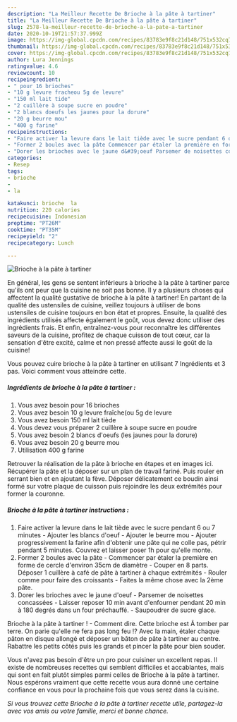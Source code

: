 ```yaml
---
description: "La Meilleur Recette De Brioche à la pâte à tartiner"
title: "La Meilleur Recette De Brioche à la pâte à tartiner"
slug: 2578-la-meilleur-recette-de-brioche-a-la-pate-a-tartiner
date: 2020-10-19T21:57:37.999Z
image: https://img-global.cpcdn.com/recipes/83783e9f8c21d148/751x532cq70/brioche-a-la-pate-a-tartiner-photo-principale-de-la-recette.jpg
thumbnail: https://img-global.cpcdn.com/recipes/83783e9f8c21d148/751x532cq70/brioche-a-la-pate-a-tartiner-photo-principale-de-la-recette.jpg
cover: https://img-global.cpcdn.com/recipes/83783e9f8c21d148/751x532cq70/brioche-a-la-pate-a-tartiner-photo-principale-de-la-recette.jpg
author: Lura Jennings
ratingvalue: 4.6
reviewcount: 10
recipeingredient:
- " pour 16 brioches"
- "10 g levure fracheou 5g de levure"
- "150 ml lait tide"
- "2 cuillère à soupe sucre en poudre"
- "2 blancs doeufs les jaunes pour la dorure"
- "20 g beurre mou"
- "400 g farine"
recipeinstructions:
- "Faire activer la levure dans le lait tiède avec le sucre pendant 6 ou 7 minutes Ajouter les blancs d&#39;oeuf Ajouter le beurre mou Ajouter progressivement la farine afin d&#39;obtenir une pâte qui ne colle pas, pétrir pendant 5 minutes. Couvrez et laisser poser 1h pour qu&#39;elle monte."
- "Former 2 boules avec la pâte Commencer par étaler la première en forme de cercle d&#39;environ 35cm de diamètre Couper en 8 parts. Déposer 1 cuillère à café de pâte à tartiner à chaque extrémités Rouler comme pour faire des croissants Faites la même chose avec la 2ème pâte."
- "Dorer les brioches avec le jaune d&#39;oeuf Parsemer de noisettes concassées Laisser reposer 10 min avant d&#39;enfourner pendant 20 min à 180 degrés dans un four préchauffé.  Saupoudrer de sucre glace."
categories:
- Resep
tags:
- brioche
- 
- la

katakunci: brioche  la 
nutrition: 220 calories
recipecuisine: Indonesian
preptime: "PT26M"
cooktime: "PT35M"
recipeyield: "2"
recipecategory: Lunch

---
```



![Brioche à la pâte à tartiner](https://img-global.cpcdn.com/recipes/83783e9f8c21d148/751x532cq70/brioche-a-la-pate-a-tartiner-photo-principale-de-la-recette.jpg)

En général, les gens se sentent inférieurs à brioche à la pâte à tartiner parce qu'ils ont peur que la cuisine ne soit pas bonne. Il y a plusieurs choses qui affectent la qualité gustative de brioche à la pâte à tartiner! En partant de la qualité des ustensiles de cuisine, veillez toujours à utiliser de bons ustensiles de cuisine toujours en bon état et propres. Ensuite, la qualité des ingrédients utilisés affecte également le goût, vous devez donc utiliser des ingrédients frais. Et enfin, entraînez-vous pour reconnaître les différentes saveurs de la cuisine, profitez de chaque cuisson de tout cœur, car la sensation d'être excité, calme et non pressé affecte aussi le goût de la cuisine!

<!--inarticleads1-->

Vous pouvez cuire brioche à la pâte à tartiner en utilisant 7 Ingrédients et 3 pas. Voici comment vous atteindre cette.

##### Ingrédients de brioche à la pâte à tartiner :

1. Vous avez besoin  pour 16 brioches
1. Vous avez besoin 10 g levure fraîche(ou 5g de levure
1. Vous avez besoin 150 ml lait tiède
1. Vous devez vous préparer 2 cuillère à soupe sucre en poudre
1. Vous avez besoin 2 blancs d&#39;oeufs (les jaunes pour la dorure)
1. Vous avez besoin 20 g beurre mou
1. Utilisation 400 g farine


Retrouver la réalisation de la pâte à brioche en étapes et en images ici. Récupérer la pâte et la déposer sur un plan de travail fariné. Puis rouler en serrant bien et en ajoutant la fève. Déposer délicatement ce boudin ainsi formé sur votre plaque de cuisson puis rejoindre les deux extrémités pour former la couronne. 

<!--inarticleads2-->

##### Brioche à la pâte à tartiner instructions :

1. Faire activer la levure dans le lait tiède avec le sucre pendant 6 ou 7 minutes - Ajouter les blancs d&#39;oeuf - Ajouter le beurre mou - Ajouter progressivement la farine afin d&#39;obtenir une pâte qui ne colle pas, pétrir pendant 5 minutes. Couvrez et laisser poser 1h pour qu&#39;elle monte.
1. Former 2 boules avec la pâte - Commencer par étaler la première en forme de cercle d&#39;environ 35cm de diamètre - Couper en 8 parts. Déposer 1 cuillère à café de pâte à tartiner à chaque extrémités - Rouler comme pour faire des croissants - Faites la même chose avec la 2ème pâte.
1. Dorer les brioches avec le jaune d&#39;oeuf - Parsemer de noisettes concassées - Laisser reposer 10 min avant d&#39;enfourner pendant 20 min à 180 degrés dans un four préchauffé.  - Saupoudrer de sucre glace.


Brioche à la pâte à tartiner ! - Comment dire. Cette brioche est Ã tomber par terre. On parie qu&#39;elle ne fera pas long feu !? Avec la main, étaler chaque pâton en disque allongé et déposer un bâton de pâte à tartiner au centre. Rabattre les petits côtés puis les grands et pincer la pâte pour bien souder. 

<!--inarticleads1-->

<p>
Vous n'avez pas besoin d'être un pro pour cuisiner un excellent repas. Il existe de nombreuses recettes qui semblent difficiles et accablantes, mais qui sont en fait plutôt simples parmi celles de Brioche à la pâte à tartiner. Nous espérons vraiment que cette recette vous aura donné une certaine confiance en vous pour la prochaine fois que vous serez dans la cuisine.
</p>

<p>
<i>Si vous trouvez cette Brioche à la pâte à tartiner recette utile, partagez-la avec vos amis ou votre famille, merci et bonne chance.</i>
</p>
